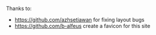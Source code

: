Thanks to:
 - https://github.com/azhsetiawan
  for fixing layout bugs
 - https://github.com/b-alfeus
  create a favicon for this site